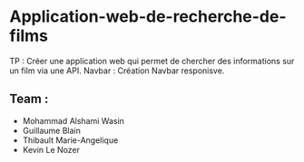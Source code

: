 # Application-web-de-recherche-de-films
TP : Créer une application web qui permet de chercher des informations sur un film via une API.
Navbar : Création Navbar responisve.

## Team : 
* Mohammad Alshami Wasin
* Guillaume Blain
* Thibault Marie-Angelique
* Kevin Le Nozer
